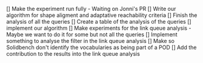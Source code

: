 [] Make the experiment run fully
    - Waiting on Jonni's PR
[] Write our algorithm for shape aligment and adaptative reachability criteria
[] Finish the analysis of all the queries
[] Create a table of the analysis of the queries
[] implement our algorithm
[] Make experiments for the link queue analysis
    - Maybe we want to do it for some but not all the queries
[] Implement something to analyse the filter in the link queue analysis
[] Make so Solidbench don't identify the vocabularies as being part of a POD
[] Add the contribution to the results into the link queue analysis